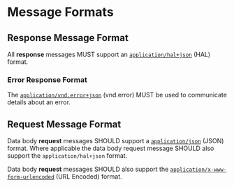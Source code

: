 # Message Formats

## Response Message Format
All **response** messages MUST support an [`application/hal+json`](http://stateless.co/hal_specification.html) (HAL) format.

### Error Response Format
The [`application/vnd.error+json`](https://github.com/blongden/vnd.error) (vnd.error) MUST be used to communicate details about an error.


## Request Message Format
Data body **request** messages SHOULD support a [`application/json`](http://www.json.org) (JSON) format. Where applicable the data body request message SHOULD also support the `application/hal+json` format.

Data body **request** messages SHOULD also support the [`application/x-www-form-urlencoded`](https://tools.ietf.org/html/rfc1866#section-8.2.1) (URL Encoded) format.



